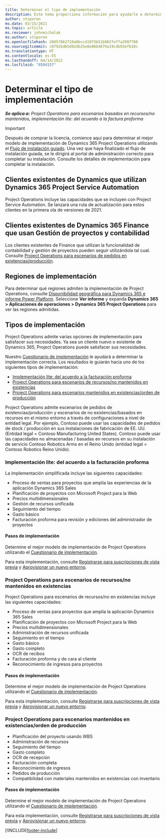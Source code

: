 ```yaml
---
title: Determinar el tipo de implementación
description: Este tema proporciona información para ayudarle a determinar el tipo de implementación correcto de las operaciones de proyecto para su empresa.
author: stsporen
ms.date: 03/15/2021
ms.topic: article
ms.reviewer: johnmichalak
ms.author: stsporen
ms.openlocfilehash: 280578b2710a0bccd1973b51b062fef7a2997780
ms.sourcegitcommit: c0792bd65d92db25e0e8864879a19c4b93efb10c
ms.translationtype: HT
ms.contentlocale: es-ES
ms.lasthandoff: 04/14/2022
ms.locfileid: "8584157"
---
```

# <a name="determine-your-deployment-type"></a>Determinar el tipo de implementación

_**Se aplica a:** Project Operations para escenarios basados en recursos/no mantenidos, implementación lite: del acuerdo a la factura proforma_

> [!IMPORTANT]
> Después de comprar la licencia, comience aquí para determinar el mejor modelo de implementación de Dynamics 365 Project Operations utilizando el [Flujo de instalación guiado](https://aka.ms/provisionprojectoperations).
> Una vez que haya finalizado el flujo de instalación guiada, se le dirigirá al portal de administración correcto para completar su instalación. Consulte los detalles de implementación para completar la instalación.


## <a name="existing-customers-of-dynamics-using-dynamics-365-project-service-automation"></a>Clientes existentes de Dynamics que utilizan Dynamics 365 Project Service Automation
Project Operations incluye las capacidades que se incluyen con Project Service Automation. Se lanzará una ruta de actualización para estos clientes en la primera ola de versiones de 2021.

## <a name="existing-customers-of-dynamics-365-finance-using-project-management-and-accounting"></a>Clientes existentes de Dynamics 365 Finance que usan Gestión de proyectos y contabilidad 

Los clientes existentes de Finance que utilizan la funcionalidad de contabilidad y gestión de proyectos pueden seguir utilizándola tal cual. Consulte [Project Operations para escenarios de pedidos en existencias/producción](#pma).


## <a name="deployment-regions"></a>Regiones de implementación
Para determinar qué regiones admiten la implementación de Project Operations, consulte [Disponibilidad geográfica para Dynamics 365 e informe Power Platform](https://dynamics.microsoft.com/en-us/geographic-availability/). Seleccione **Ver informe** y expanda **Dynamics 365 > Aplicaciones de operaciones > Dynamics 365 Project Operations** para ver las regiones admitidas.

## <a name="deployment-types"></a>Tipos de implementación
Project Operations admite varias opciones de implementación para satisfacer sus necesidades. Ya sea un cliente nuevo o existente de Dynamics 365, Project Operations puede satisfacer sus necesidades.

Nuestro [Cuestionario de implementación](https://aka.ms/provisionprojectoperations) le ayudará a determinar la implementación correcta. Los resultados le guiarán hacia uno de los siguientes tipos de implementación:

- [Implementación lite: del acuerdo a la facturación proforma](#lite)
- [Project Operations para escenarios de recursos/no mantenidos en existencias](#integrated)
- [Project Operations para escenarios mantenidos en existencias/orden de producción](#pma)

Project Operations admite escenarios de pedidos de existencias/producción y escenarios de no existencias/basados en recursos en el mismo entorno a través de configuraciones a nivel de entidad legal. Por ejemplo, Contoso puede usar las capacidades de pedidos de stock / producción en sus instalaciones de fabricación de EE. UU. (Entidad legal = Contoso Manufacturing United States). Contoso puede usar las capacidades no almacenadas / basadas en recursos en su instalación de servicio Contoso Robotics Arms en el Reino Unido (entidad legal = Contoso Robotics Reino Unido).

### <a name="lite-deployment---deal-to-proforma-invoicing"></a><a  name="lite"></a>Implementación lite: del acuerdo a la facturación proforma

La implementación simplificada incluye las siguientes capacidades:

- Proceso de ventas para proyectos que amplía las experiencias de la aplicación Dynamics 365 Sales
- Planificación de proyectos con Microsoft Project para la Web
- Precios multidimensionales
- Gestión de recursos unificada
- Seguimiento del tiempo
- Gasto básico
- Facturación proforma para revisión y ediciones del administrador de proyectos 

#### <a name="deployment-steps"></a>Pasos de implementación
Determine el mejor modelo de implementación de Project Operations utilizando el [Cuestionario de implementación](https://aka.ms/provisionprojectoperations).

Para esta implementación, consulte [Registrarse para suscripciones de vista previa](lite-preview-subscription-sign-up.md) y [Aprovisionar un nuevo entorno](lite-deployment.md). 


### <a name="project-operations-for-resourcenon-stocked-scenarios"></a><a name="integrated"></a>Project Operations para escenarios de recursos/no mantenidos en existencias
Project Operations para escenarios de recursos/no en existencias incluye las siguientes capacidades:
 
- Proceso de ventas para proyectos que amplía la aplicación Dynamics 365 Sales
- Planificación de proyectos con Microsoft Project para la Web
- Precios multidimensionales
- Administración de recursos unificada
- Seguimiento en el tiempo
- Gasto básico
- Gasto completo
- OCR de recibos
- Facturación proforma y de cara al cliente 
- Reconocimiento de ingresos para proyectos

#### <a name="deployment-steps"></a>Pasos de implementación
Determine el mejor modelo de implementación de Project Operations utilizando el [Cuestionario de implementación](https://aka.ms/provisionprojectoperations).

Para esta implementación, consulte [Registrarse para suscripciones de vista previa](resource-sign-up-preview-subscription.md) y [Aprovisionar un nuevo entorno](resource-provision-new-environment.md). 


### <a name="project-operations-for-stockedproduction-order-scenarios"></a><a name="pma"></a>Project Operations para escenarios mantenidos en existencias/orden de producción

- Planificación del proyecto usando WBS
- Administración de recursos
- Seguimiento del tiempo
- Gasto completo
- OCR de recepción
- Facturación completa
- Reconocimiento de ingresos
- Pedidos de producción
- Compatibilidad con materiales mantenidos en existencias con inventario

#### <a name="deployment-steps"></a>Pasos de implementación
Determine el mejor modelo de implementación de Project Operations utilizando el [Cuestionario de implementación](https://aka.ms/provisionprojectoperations).

Para esta implementación, consulte [Registrarse para suscripciones de vista previa](/dynamics365/fin-ops-core/dev-itpro/dev-tools/sign-up-preview-subscription?toc=%2fdynamics365%2ffinance%2ftoc.json) y [Aprovisionar un nuevo entorno](/dynamics365/fin-ops-core/dev-itpro/deployment/deploy-demo-environment?toc=%2fdynamics365%2ffinance%2ftoc.json). 



[!INCLUDE[footer-include](../includes/footer-banner.md)]